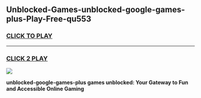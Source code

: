 
## Unblocked-Games-unblocked-google-games-plus-Play-Free-qu553
<h3>
<a href="https://premium76.site?title=unblocked-google-games-plus&ref=20A">CLICK TO PLAY</a></h3>
<hr>

<h3>
<a href="https://premium76.site?title=unblocked-google-games-plus&ref=20A">CLICK 2 PLAY</a>
  
</h3>

<a href="https://premium76.site?title=unblocked-google-games-plus&ref=20A"><img src="https://clearcache.store/games.png"></a>


**unblocked-google-games-plus games unblocked: Your Gateway to Fun and Accessible Online Gaming**
